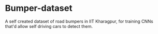 # Bumper-dataset
A self created dataset of road bumpers in IIT Kharagpur, for training CNNs that'd allow self driving cars to detect them.
